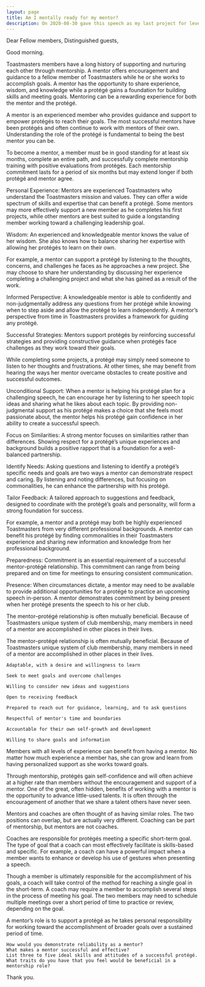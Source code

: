 ```yaml
---
layout: page
title: Am I mentally ready for my mentor?
description: On 2020-08-30 gave this speech as my last project for level-2 Pathways in Yulife club of Toastmasters.
---
```



Dear Fellow members,
Distinguished guests,

Good morning.

Toastmasters members have a long history of supporting and nurturing each other through mentorship. A mentor offers encouragement and guidance to a fellow member of Toastmasters while he or she works to accomplish goals. A mentor has the opportunity to share experience, wisdom, and knowledge while a protégé gains a foundation for building skills and meeting goals. Mentoring can be a rewarding experience for both the mentor and the protégé.

A mentor is an experienced member who provides guidance and support to empower protégés to reach their goals. The most successful mentors have been protégés and often continue to work with mentors of their own. Understanding the role of the protégé is fundamental to being the best mentor you can be.

To become a mentor, a member must be in good standing for at least six months, complete an entire path, and successfully complete mentorship training with positive evaluations from protégés. Each mentorship commitment lasts for a period of six months but may extend longer if both protégé and mentor agree.

Personal Experience: Mentors are experienced Toastmasters who understand the Toastmasters mission and values. They can offer a wide spectrum of skills and expertise that can benefit a protégé. Some mentors may more effectively support a new member as he completes his first projects, while other mentors are best suited to guide a longstanding member working toward a challenging leadership goal.

Wisdom: An experienced and knowledgeable mentor knows the value of her wisdom. She also knows how to balance sharing her expertise with allowing her protégés to learn on their own.

For example, a mentor can support a protégé by listening to the thoughts, concerns, and challenges he faces as he approaches a new project. She may choose to share her understanding by discussing her experience completing a challenging project and what she has gained as a result of the work.

Informed Perspective: A knowledgeable mentor is able to confidently and non-judgmentally address any questions from her protégé while knowing when to step aside and allow the protégé to learn independently. A mentor’s perspective from time in Toastmasters provides a framework for guiding any protégé.

Successful Strategies: Mentors support protégés by reinforcing successful strategies and providing constructive guidance when protégés face challenges as they work toward their goals.

While completing some projects, a protégé may simply need someone to listen to her thoughts and frustrations. At other times, she may benefit from hearing the ways her mentor overcame obstacles to create positive and successful outcomes.

Unconditional Support: When a mentor is helping his protégé plan for a challenging speech, he can encourage her by listening to her speech topic ideas and sharing what he likes about each topic. By providing non-judgmental support as his protégé makes a choice that she feels most passionate about, the mentor helps his protégé gain confidence in her ability to create a successful speech.

Focus on Similarities: A strong mentor focuses on similarities rather than differences. Showing respect for a protégé’s unique experiences and background builds a positive rapport that is a foundation for a well-balanced partnership.

Identify Needs: Asking questions and listening to identify a protégé’s specific needs and goals are two ways a mentor can demonstrate respect and caring. By listening and noting differences, but focusing on commonalities, he can enhance the partnership with his protégé.

Tailor Feedback: A tailored approach to suggestions and feedback, designed to coordinate with the protégé’s goals and personality, will form a strong foundation for success.

For example, a mentor and a protégé may both be highly experienced Toastmasters from very different professional backgrounds. A mentor can benefit his protégé by finding commonalities in their Toastmasters experience and sharing new information and knowledge from her professional background.

Preparedness: Commitment is an essential requirement of a successful mentor–protégé relationship. This commitment can range from being prepared and on time for meetings to ensuring consistent communication.

Presence: When circumstances dictate, a mentor may need to be available to provide additional opportunities for a protégé to practice an upcoming speech in-person. A mentor demonstrates commitment by being present when her protégé presents the speech to his or her club.

The mentor–protégé relationship is often mutually beneficial. Because of Toastmasters unique system of club membership, many members in need of a mentor are accomplished in other places in their lives.

The mentor–protégé relationship is often mutually beneficial. Because of Toastmasters unique system of club membership, many members in need of a mentor are accomplished in other places in their lives.

    Adaptable, with a desire and willingness to learn

    Seek to meet goals and overcome challenges

    Willing to consider new ideas and suggestions

    Open to receiving feedback

    Prepared to reach out for guidance, learning, and to ask questions

    Respectful of mentor's time and boundaries

    Accountable for their own self-growth and development

    Willing to share goals and information

Members with all levels of experience can benefit from having a mentor. No matter how much experience a member has, she can grow and learn from having personalized support as she works toward goals.

Through mentorship, protégés gain self-confidence and will often achieve at a higher rate than members without the encouragement and support of a mentor. One of the great, often hidden, benefits of working with a mentor is the opportunity to advance little-used talents. It is often through the encouragement of another that we share a talent others have never seen.

Mentors and coaches are often thought of as having similar roles. The two positions can overlap, but are actually very different. Coaching can be part of mentorship, but mentors are not coaches.

Coaches are responsible for protégés meeting a specific short-term goal. The type of goal that a coach can most effectively facilitate is skills-based and specific. For example, a coach can have a powerful impact when a member wants to enhance or develop his use of gestures when presenting a speech.

Though a member is ultimately responsible for the accomplishment of his goals, a coach will take control of the method for reaching a single goal in the short-term. A coach may require a member to accomplish several steps in the process of meeting his goal. The two members may need to schedule multiple meetings over a short period of time to practice or review, depending on the goal.

A mentor’s role is to support a protégé as he takes personal responsibility for working toward the accomplishment of broader goals over a sustained period of time.


    How would you demonstrate reliability as a mentor?
    What makes a mentor successful and effective?
    List three to five ideal skills and attitudes of a successful protégé.
    What traits do you have that you feel would be beneficial in a mentorship role?


Thank you.